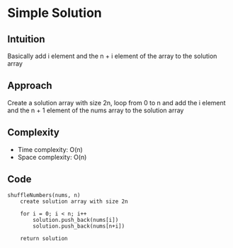 # Simple Solution

## Intuition
Basically add i element and the n + i element of the array to the solution array

## Approach
Create a solution array with size 2n, loop from 0 to n and add the i element and the n + 1 element of the nums array to the solution array

## Complexity
- Time complexity: O(n)
- Space complexity: O(n)

## Code

```
shuffleNumbers(nums, n)
    create solution array with size 2n

    for i = 0; i < n; i++
        solution.push_back(nums[i])
        solution.push_back(nums[n+i])
    
    return solution
```